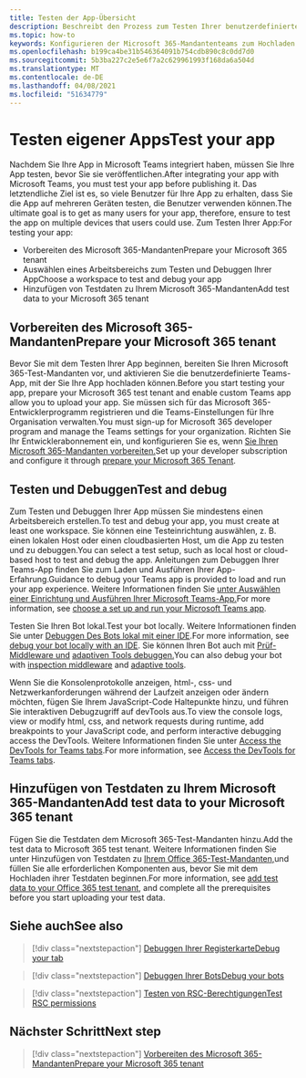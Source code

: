```yaml
---
title: Testen der App-Übersicht
description: Beschreibt den Prozess zum Testen Ihrer benutzerdefinierten Teams-App in Microsoft 365
ms.topic: how-to
keywords: Konfigurieren der Microsoft 365-Mandantenteams zum Hochladen der Test-App
ms.openlocfilehash: b199ca4be31b546364091b754cdb890c8c0dd7d0
ms.sourcegitcommit: 5b3ba227c2e5e6f7a2c629961993f168da6a504d
ms.translationtype: MT
ms.contentlocale: de-DE
ms.lasthandoff: 04/08/2021
ms.locfileid: "51634779"
---
```

# <a name="test-your-app"></a><span data-ttu-id="3fe9c-104">Testen eigener Apps</span><span class="sxs-lookup"><span data-stu-id="3fe9c-104">Test your app</span></span>

<span data-ttu-id="3fe9c-105">Nachdem Sie Ihre App in Microsoft Teams integriert haben, müssen Sie Ihre App testen, bevor Sie sie veröffentlichen.</span><span class="sxs-lookup"><span data-stu-id="3fe9c-105">After integrating your app with Microsoft Teams, you must test your app before publishing it.</span></span> <span data-ttu-id="3fe9c-106">Das letztendliche Ziel ist es, so viele Benutzer für Ihre App zu erhalten, dass Sie die App auf mehreren Geräten testen, die Benutzer verwenden können.</span><span class="sxs-lookup"><span data-stu-id="3fe9c-106">The ultimate goal is to get as many users for your app, therefore, ensure to test the app on multiple devices that users could use.</span></span> <span data-ttu-id="3fe9c-107">Zum Testen Ihrer App:</span><span class="sxs-lookup"><span data-stu-id="3fe9c-107">For testing your app:</span></span>

* <span data-ttu-id="3fe9c-108">Vorbereiten des Microsoft 365-Mandanten</span><span class="sxs-lookup"><span data-stu-id="3fe9c-108">Prepare your Microsoft 365 tenant</span></span>
* <span data-ttu-id="3fe9c-109">Auswählen eines Arbeitsbereichs zum Testen und Debuggen Ihrer App</span><span class="sxs-lookup"><span data-stu-id="3fe9c-109">Choose a workspace to test and debug your app</span></span>
* <span data-ttu-id="3fe9c-110">Hinzufügen von Testdaten zu Ihrem Microsoft 365-Mandanten</span><span class="sxs-lookup"><span data-stu-id="3fe9c-110">Add test data to your Microsoft 365 tenant</span></span>

## <a name="prepare-your-microsoft-365-tenant"></a><span data-ttu-id="3fe9c-111">Vorbereiten des Microsoft 365-Mandanten</span><span class="sxs-lookup"><span data-stu-id="3fe9c-111">Prepare your Microsoft 365 tenant</span></span>

<span data-ttu-id="3fe9c-112">Bevor Sie mit dem Testen Ihrer App beginnen, bereiten Sie Ihren Microsoft 365-Test-Mandanten vor, und aktivieren Sie die benutzerdefinierte Teams-App, mit der Sie Ihre App hochladen können.</span><span class="sxs-lookup"><span data-stu-id="3fe9c-112">Before you start testing your app, prepare your Microsoft 365 test tenant and enable custom Teams app allow you to upload your app.</span></span> <span data-ttu-id="3fe9c-113">Sie müssen sich für das Microsoft 365-Entwicklerprogramm registrieren und die Teams-Einstellungen für Ihre Organisation verwalten.</span><span class="sxs-lookup"><span data-stu-id="3fe9c-113">You must sign-up for Microsoft 365 developer program and manage the Teams settings for your organization.</span></span> <span data-ttu-id="3fe9c-114">Richten Sie Ihr Entwicklerabonnement ein, und konfigurieren Sie es, wenn [Sie Ihren Microsoft 365-Mandanten vorbereiten.](~/concepts/build-and-test/prepare-your-o365-tenant.md)</span><span class="sxs-lookup"><span data-stu-id="3fe9c-114">Set up your developer subscription and configure it through [prepare your Microsoft 365 Tenant](~/concepts/build-and-test/prepare-your-o365-tenant.md).</span></span>

## <a name="test-and-debug"></a><span data-ttu-id="3fe9c-115">Testen und Debuggen</span><span class="sxs-lookup"><span data-stu-id="3fe9c-115">Test and debug</span></span>

<span data-ttu-id="3fe9c-116">Zum Testen und Debuggen Ihrer App müssen Sie mindestens einen Arbeitsbereich erstellen.</span><span class="sxs-lookup"><span data-stu-id="3fe9c-116">To test and debug your app, you must create at least one workspace.</span></span> <span data-ttu-id="3fe9c-117">Sie können eine Testeinrichtung auswählen, z. B. einen lokalen Host oder einen cloudbasierten Host, um die App zu testen und zu debuggen.</span><span class="sxs-lookup"><span data-stu-id="3fe9c-117">You can select a test setup, such as local host or cloud-based host to test and debug the app.</span></span> <span data-ttu-id="3fe9c-118">Anleitungen zum Debuggen Ihrer Teams-App finden Sie zum Laden und Ausführen Ihrer App-Erfahrung.</span><span class="sxs-lookup"><span data-stu-id="3fe9c-118">Guidance to debug your Teams app is provided to load and run your app experience.</span></span> <span data-ttu-id="3fe9c-119">Weitere Informationen finden Sie [unter Auswählen einer Einrichtung und Ausführen Ihrer Microsoft Teams-App.](~/concepts/build-and-test/debug.md)</span><span class="sxs-lookup"><span data-stu-id="3fe9c-119">For more information, see [choose a set up and run your Microsoft Teams app](~/concepts/build-and-test/debug.md).</span></span>

<span data-ttu-id="3fe9c-120">Testen Sie Ihren Bot lokal.</span><span class="sxs-lookup"><span data-stu-id="3fe9c-120">Test your bot locally.</span></span> <span data-ttu-id="3fe9c-121">Weitere Informationen finden Sie unter [Debuggen Des Bots lokal mit einer IDE](~/bots/how-to/debug/locally-with-an-ide.md).</span><span class="sxs-lookup"><span data-stu-id="3fe9c-121">For more information, see [debug your bot locally with an IDE](~/bots/how-to/debug/locally-with-an-ide.md).</span></span> <span data-ttu-id="3fe9c-122">Sie können Ihren Bot auch mit [Prüf-Middleware und](/azure/bot-service/bot-service-debug-inspection-middleware?view=azure-bot-service-4.0&tabs=csharp&preserve-view=true) [adaptiven Tools debuggen.](/azure/bot-service/bot-service-debug-adaptive-tools?view=azure-bot-service-4.0&preserve-view=true)</span><span class="sxs-lookup"><span data-stu-id="3fe9c-122">You can also debug your bot with [inspection middleware](/azure/bot-service/bot-service-debug-inspection-middleware?view=azure-bot-service-4.0&tabs=csharp&preserve-view=true) and [adaptive tools](/azure/bot-service/bot-service-debug-adaptive-tools?view=azure-bot-service-4.0&preserve-view=true).</span></span> 

<span data-ttu-id="3fe9c-123">Wenn Sie die Konsolenprotokolle anzeigen, html-, css- und Netzwerkanforderungen während der Laufzeit anzeigen oder ändern möchten, fügen Sie Ihrem JavaScript-Code Haltepunkte hinzu, und führen Sie interaktiven Debugzugriff auf devTools aus.</span><span class="sxs-lookup"><span data-stu-id="3fe9c-123">To view the console logs, view or modify html, css, and network requests during runtime, add breakpoints to your JavaScript code, and perform interactive debugging access the DevTools.</span></span> <span data-ttu-id="3fe9c-124">Weitere Informationen finden Sie unter [Access the DevTools for Teams tabs](~/tabs/how-to/developer-tools.md).</span><span class="sxs-lookup"><span data-stu-id="3fe9c-124">For more information, see [Access the DevTools for Teams tabs](~/tabs/how-to/developer-tools.md).</span></span> 

## <a name="add-test-data-to-your-microsoft-365-tenant"></a><span data-ttu-id="3fe9c-125">Hinzufügen von Testdaten zu Ihrem Microsoft 365-Mandanten</span><span class="sxs-lookup"><span data-stu-id="3fe9c-125">Add test data to your Microsoft 365 tenant</span></span>

<span data-ttu-id="3fe9c-126">Fügen Sie die Testdaten dem Microsoft 365-Test-Mandanten hinzu.</span><span class="sxs-lookup"><span data-stu-id="3fe9c-126">Add the test data to Microsoft 365 test tenant.</span></span> <span data-ttu-id="3fe9c-127">Weitere Informationen finden Sie unter Hinzufügen von Testdaten zu [Ihrem Office 365-Test-Mandanten,](~/concepts/build-and-test/test-data.md)und füllen Sie alle erforderlichen Komponenten aus, bevor Sie mit dem Hochladen ihrer Testdaten beginnen.</span><span class="sxs-lookup"><span data-stu-id="3fe9c-127">For more information, see [add test data to your Office 365 test tenant](~/concepts/build-and-test/test-data.md), and complete all the prerequisites before you start uploading your test data.</span></span>

## <a name="see-also"></a><span data-ttu-id="3fe9c-128">Siehe auch</span><span class="sxs-lookup"><span data-stu-id="3fe9c-128">See also</span></span>

> [!div class="nextstepaction"]
> [<span data-ttu-id="3fe9c-129">Debuggen Ihrer Registerkarte</span><span class="sxs-lookup"><span data-stu-id="3fe9c-129">Debug your tab</span></span>](~/tabs/how-to/developer-tools.md)
 
> [!div class="nextstepaction"]
> [<span data-ttu-id="3fe9c-130">Debuggen Ihrer Bots</span><span class="sxs-lookup"><span data-stu-id="3fe9c-130">Debug your bots</span></span>](~/bots/how-to/debug/locally-with-an-ide.md)

> [!div class="nextstepaction"]
> [<span data-ttu-id="3fe9c-131">Testen von RSC-Berechtigungen</span><span class="sxs-lookup"><span data-stu-id="3fe9c-131">Test RSC permissions</span></span>](~/graph-api/rsc/test-resource-specific-consent.md)

## <a name="next-step"></a><span data-ttu-id="3fe9c-132">Nächster Schritt</span><span class="sxs-lookup"><span data-stu-id="3fe9c-132">Next step</span></span>

> [!div class="nextstepaction"]
> [<span data-ttu-id="3fe9c-133">Vorbereiten des Microsoft 365-Mandanten</span><span class="sxs-lookup"><span data-stu-id="3fe9c-133">Prepare your Microsoft 365 tenant</span></span>](~/concepts/build-and-test/prepare-your-o365-tenant.md)

